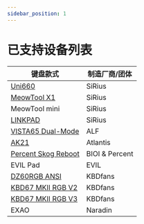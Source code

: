 ```yaml
---
sidebar_position: 1
---
```


# 已支持设备列表


| 键盘款式                                                               | 制造厂商/团体       |
| ----------------------------------------------------------------------| ------------------|
| [Uni660](https://www.zfrontier.com/app/eqp/0jW73G5w4Nwn)              | SiRius            |
| [MeowTool X1](https://www.zfrontier.com/app/eqp/pkjVK5oPDzZR)         | SiRius            |
| MeowTool mini                                                         | SiRius            |
| [LINKPAD](https://www.zfrontier.com/app/eqp/pO881j49aBE0)             | SiRius            |
| [VISTA65 Dual-Mode](https://www.zfrontier.com/app/eqp/nPA5rJDV172R)   | ALF               |
| [AK21](https://www.zfrontier.com/app/flow/40bOYxwr0Jqo)               | Atlantis          |
| [Percent Skog Reboot](https://www.zfrontier.com/app/eqp/RKyxYJ69ygz0) | BIOI & Percent    |
| EVIL Pad                                                              | EVIL              |
| [DZ60RGB ANSI](https://www.zfrontier.com/app/eqp/RAjVwNPmGq9p)        | KBDfans           |
| [KBD67 MKII RGB V2](https://www.zfrontier.com/app/eqp/nW8w99q68oDR)   | KBDfans           |
| [KBD67 MKII RGB V3](https://www.zfrontier.com/app/eqp/nW8w99q68oDR)   | KBDfans           |
| EXAO                                                                  | Naradin           |